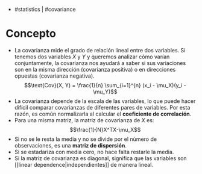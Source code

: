 - #statistics | #covariance

# Concepto
- La covarianza mide el grado de relación lineal entre dos variables. Si tenemos dos variables $X$ y $Y$ y queremos analizar cómo varían conjuntamente, la covarianza nos ayudará a saber si sus variaciones son en la misma dirección (covarianza positiva) o en direcciones opuestas (covarianza negativa).
$$\text{Cov}(X, Y) = \frac{1}{n} \sum_{i=1}^{n} (x_i - \mu_X)(y_i - \mu_Y)$$
- La covarianza depende de la escala de las variables, lo que puede hacer difícil comparar covarianzas de diferentes pares de variables. Por esta razón, es común normalizarla al calcular el **coeficiente de correlación**.
- Para una misma matriz, la matriz de covarianza de $X$ es:
$$\frac{1}{N}X^TX-\mu_X$$
- Si no se le resta la media y no se divide por el número de observaciones, es una **matriz de dispersión**.
- Si se estadariza con media cero, no hace falta restarle la media.
- Si la matriz de covarianza es diagonal, significa que las variables son [[linear dependence|independientes]] de manera lineal.